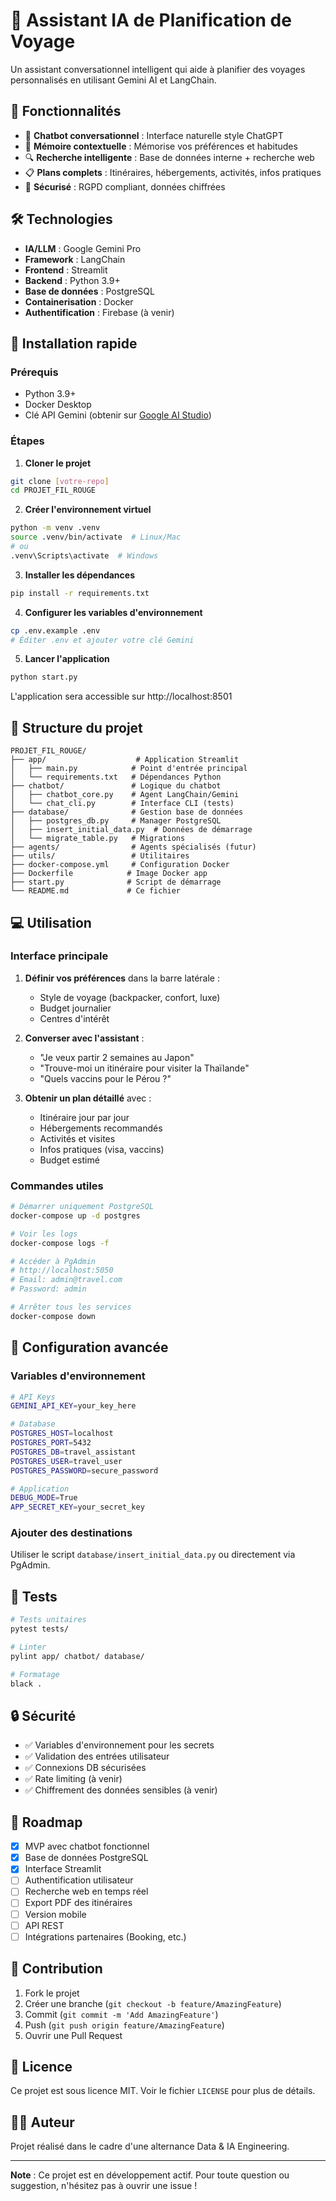 # 🧳 Assistant IA de Planification de Voyage

Un assistant conversationnel intelligent qui aide à planifier des voyages personnalisés en utilisant Gemini AI et LangChain.

## 🎯 Fonctionnalités

- 💬 **Chatbot conversationnel** : Interface naturelle style ChatGPT
- 🧠 **Mémoire contextuelle** : Mémorise vos préférences et habitudes
- 🔍 **Recherche intelligente** : Base de données interne + recherche web
- 📋 **Plans complets** : Itinéraires, hébergements, activités, infos pratiques
- 🔐 **Sécurisé** : RGPD compliant, données chiffrées

## 🛠️ Technologies

- **IA/LLM** : Google Gemini Pro
- **Framework** : LangChain
- **Frontend** : Streamlit
- **Backend** : Python 3.9+
- **Base de données** : PostgreSQL
- **Containerisation** : Docker
- **Authentification** : Firebase (à venir)

## 🚀 Installation rapide

### Prérequis

- Python 3.9+
- Docker Desktop
- Clé API Gemini (obtenir sur [Google AI Studio](https://makersuite.google.com/app/apikey))

### Étapes

1. **Cloner le projet**
```bash
git clone [votre-repo]
cd PROJET_FIL_ROUGE
```

2. **Créer l'environnement virtuel**
```bash
python -m venv .venv
source .venv/bin/activate  # Linux/Mac
# ou
.venv\Scripts\activate  # Windows
```

3. **Installer les dépendances**
```bash
pip install -r requirements.txt
```

4. **Configurer les variables d'environnement**
```bash
cp .env.example .env
# Éditer .env et ajouter votre clé Gemini
```

5. **Lancer l'application**
```bash
python start.py
```

L'application sera accessible sur http://localhost:8501

## 📁 Structure du projet

```
PROJET_FIL_ROUGE/
├── app/                    # Application Streamlit
│   ├── main.py            # Point d'entrée principal
│   └── requirements.txt   # Dépendances Python
├── chatbot/               # Logique du chatbot
│   ├── chatbot_core.py    # Agent LangChain/Gemini
│   └── chat_cli.py        # Interface CLI (tests)
├── database/              # Gestion base de données
│   ├── postgres_db.py     # Manager PostgreSQL
│   ├── insert_initial_data.py  # Données de démarrage
│   └── migrate_table.py   # Migrations
├── agents/                # Agents spécialisés (futur)
├── utils/                 # Utilitaires
├── docker-compose.yml     # Configuration Docker
├── Dockerfile            # Image Docker app
├── start.py              # Script de démarrage
└── README.md             # Ce fichier
```

## 💻 Utilisation

### Interface principale

1. **Définir vos préférences** dans la barre latérale :
   - Style de voyage (backpacker, confort, luxe)
   - Budget journalier
   - Centres d'intérêt

2. **Converser avec l'assistant** :
   - "Je veux partir 2 semaines au Japon"
   - "Trouve-moi un itinéraire pour visiter la Thaïlande"
   - "Quels vaccins pour le Pérou ?"

3. **Obtenir un plan détaillé** avec :
   - Itinéraire jour par jour
   - Hébergements recommandés
   - Activités et visites
   - Infos pratiques (visa, vaccins)
   - Budget estimé

### Commandes utiles

```bash
# Démarrer uniquement PostgreSQL
docker-compose up -d postgres

# Voir les logs
docker-compose logs -f

# Accéder à PgAdmin
# http://localhost:5050
# Email: admin@travel.com
# Password: admin

# Arrêter tous les services
docker-compose down
```

## 🔧 Configuration avancée

### Variables d'environnement

```bash
# API Keys
GEMINI_API_KEY=your_key_here

# Database
POSTGRES_HOST=localhost
POSTGRES_PORT=5432
POSTGRES_DB=travel_assistant
POSTGRES_USER=travel_user
POSTGRES_PASSWORD=secure_password

# Application
DEBUG_MODE=True
APP_SECRET_KEY=your_secret_key
```

### Ajouter des destinations

Utiliser le script `database/insert_initial_data.py` ou directement via PgAdmin.

## 🧪 Tests

```bash
# Tests unitaires
pytest tests/

# Linter
pylint app/ chatbot/ database/

# Formatage
black .
```

## 🔒 Sécurité

- ✅ Variables d'environnement pour les secrets
- ✅ Validation des entrées utilisateur
- ✅ Connexions DB sécurisées
- ✅ Rate limiting (à venir)
- ✅ Chiffrement des données sensibles (à venir)

## 📝 Roadmap

- [x] MVP avec chatbot fonctionnel
- [x] Base de données PostgreSQL
- [x] Interface Streamlit
- [ ] Authentification utilisateur
- [ ] Recherche web en temps réel
- [ ] Export PDF des itinéraires
- [ ] Version mobile
- [ ] API REST
- [ ] Intégrations partenaires (Booking, etc.)

## 🤝 Contribution

1. Fork le projet
2. Créer une branche (`git checkout -b feature/AmazingFeature`)
3. Commit (`git commit -m 'Add AmazingFeature'`)
4. Push (`git push origin feature/AmazingFeature`)
5. Ouvrir une Pull Request

## 📄 Licence

Ce projet est sous licence MIT. Voir le fichier `LICENSE` pour plus de détails.

## 👨‍💻 Auteur

Projet réalisé dans le cadre d'une alternance Data & IA Engineering.

---

**Note** : Ce projet est en développement actif. Pour toute question ou suggestion, n'hésitez pas à ouvrir une issue !